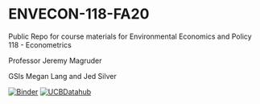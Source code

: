 # ENVECON-118-FA20
Public Repo for course materials for Environmental Economics and Policy 118 - Econometrics 

Professor Jeremy Magruder

GSIs Megan Lang and Jed Silver

[![Binder](https://beta.mybinder.org/badge.svg)](https://mybinder.org/v2/gh/http%3A%2F%2Fdatahub.berkeley.edu%2Fuser-redirect%2Finteract%3Faccount%3Dds-modules%26repo%3DENVECON-118-FA20%26branch%3Dmaster%26path%3D/master)
[![UCBDatahub](https://img.shields.io/badge/Launch-UCB%20Datahub-blue.svg)](https://r.datahub.berkeley.edu/hub/user-redirect/git-pull?repo=https%3A%2F%2Fgithub.com%2Fds-modules%2FENVECON-118-FA20&urlpath=tree%2FENVECON-118-FA20%2F&branch=master
) 


